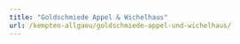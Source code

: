```yaml
---
title: "Goldschmiede Appel & Wichelhaus"
url: /kempten-allgaeu/goldschmiede-appel-und-wichelhaus/
---
```


